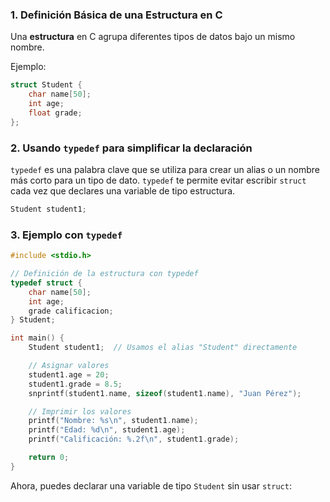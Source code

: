 ### 1. **Definición Básica de una Estructura en C**

Una **estructura** en C agrupa diferentes tipos de datos bajo un mismo nombre.

Ejemplo:

```c
struct Student {
    char name[50];
    int age;
    float grade;
};
```

### 2. **Usando `typedef` para simplificar la declaración**

`typedef` es una palabra clave que se utiliza para crear un alias o un nombre más corto para un tipo de dato.  `typedef` te permite evitar escribir `struct` cada vez que declares una variable de tipo estructura.


```c
Student student1;
```

### 3. **Ejemplo con `typedef`**

```c
#include <stdio.h>

// Definición de la estructura con typedef
typedef struct {
    char name[50];
    int age;
    grade calificacion;
} Student;

int main() {
    Student student1;  // Usamos el alias "Student" directamente

    // Asignar valores
    student1.age = 20;
    student1.grade = 8.5;
    snprintf(student1.name, sizeof(student1.name), "Juan Pérez");

    // Imprimir los valores
    printf("Nombre: %s\n", student1.name);
    printf("Edad: %d\n", student1.age);
    printf("Calificación: %.2f\n", student1.grade);

    return 0;
}
```

Ahora, puedes declarar una variable de tipo `Student` sin usar `struct`:
